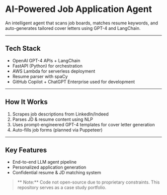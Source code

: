 # AI-Powered Job Application Agent

An intelligent agent that scans job boards, matches resume keywords, and auto-generates tailored cover letters using GPT-4 and LangChain.

---

## Tech Stack
- OpenAI GPT-4 APIs + LangChain
- FastAPI (Python) for orchestration
- AWS Lambda for serverless deployment
- Resume parser with spaCy
- GitHub Copilot + ChatGPT Enterprise used for development

---

## How It Works
1. Scrapes job descriptions from LinkedIn/Indeed
2. Parses JD & resume content using NLP
3. Uses prompt-engineered GPT-4 templates for cover letter generation
4. Auto-fills job forms (planned via Puppeteer)

---

## Key Features
- End-to-end LLM agent pipeline
- Personalized application generation
- Confidential resume & JD matching system

> ** Note:** Code not open-source due to proprietary constraints. This repository serves as a case study portfolio.
